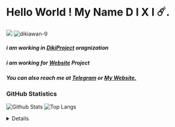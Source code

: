 # Hello World ! My Name D I X I ☄️.
![](https://github.com/halfrost/halfrost/blob/master/icons/header_1.png?raw=true)
<a> <img src="https://komarev.com/ghpvc/?username=dikiawan-9&style=flat-square" alt="dikiawan-9" /> </a>
##### i am working in <a href="https://t.me/DixiProject">DikiProject</a> oragnization
##### i am working for <a href="https://github.com/dikiawan-9/link">Website</a> Project
##### You can also reach me at <a href="https://t.me/DixiEX">Telegram</a> or <a href="https://dixiexe.netlify.app/">My Website.</a>



### GitHub Statistics
![Github Stats](https://github-readme-stats.vercel.app/api?username=dikiawan-9&count_private=true&show_icons=true&include_all_commits=true&theme=tokyonight&show_owner=true)
![Top Langs](https://github-readme-stats.vercel.app/api/top-langs/?username=dikiawan-9&hide=TeX&layout=compact&theme=tokyonight&langs_count=8)

<!-- https://github.com/ashutosh00710/github-readme-activity-graph -->
<details>

## Most used programming languages
![C](https://img.shields.io/badge/-C-00599c?style=flat-square&logo=C&logoColor=fff)
![Java](https://img.shields.io/badge/-Java-cd6839?style=flat-square&logo=Java&logoColor=fff)
![Kotlin](https://img.shields.io/badge/-Kotlin-7f52ff?style=flat-square&logo=kotlin&logoColor=fff)
![C#](https://img.shields.io/badge/-C%23-008b45?style=flat-square&logo=csharp&logoColor=fff)

## 💻 Working environment
[![Windows 11](https://img.shields.io/badge/Windows%2011-00adef?style=flat-square&logo=windows&logoColor=ffffff)](https://www.microsoft.com/en-us/windows/windows-11)

## 📱 Devices in use
[![Redmi Note 7](https://img.shields.io/badge/Redmi%20Note%207-fd4900?style=flat-square&logo=xiaomi&logoColor=ffffff)](https://www.mi.com/global/redmi-note-7/)
